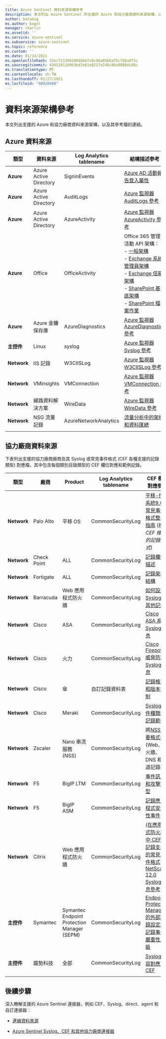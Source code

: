 ```yaml
---
title: Azure Sentinel 資料來源架構參考
description: 本文列出 Azure Sentinel 所支援的 Azure 和協力廠商資料來源架構，以及其參考檔的連結。
author: batamig
ms.author: bagol
manager: rkarlin
ms.assetid: ''
ms.service: azure-sentinel
ms.subservice: azure-sentinel
ms.topic: reference
ms.custom: ''
ms.date: 01/14/2021
ms.openlocfilehash: 32ec711309190d4bb7c6c98a05b6a75cf88a8f5c
ms.sourcegitcommit: 436518116963bd7e81e0217e246c80a9808dc88c
ms.translationtype: MT
ms.contentlocale: zh-TW
ms.lasthandoff: 01/27/2021
ms.locfileid: "98920498"
---
```

# <a name="data-source-schema-reference"></a>資料來源架構參考

本文列出支援的 Azure 和協力廠商資料來源架構，以及其參考檔的連結。

## <a name="azure-data-sources"></a>Azure 資料來源

| 類型                             | 資料來源             | Log Analytics tablename | 結構描述參考 |
| -------------------------------- | ---------------------- | ---------------------- | ---------------- |
| **Azure**                            | Azure Active Directory | SigninEvents           | [Azure AD 活動報告登入屬性](/graph/api/resources/signin#properties) |
| **Azure**                            | Azure Active Directory | AuditLogs              | [Azure 監視器 AuditLogs 參考](/azure/azure-monitor/reference/tables/auditlogs) |
| **Azure**                            | Azure Active Directory | AzureActivity          | [Azure 監視器 AzureActivity 參考](/azure/azure-monitor/reference/tables/azureactivity) |
| **Azure**                            | Office                 | OfficeActivity         | Office 365 管理活動 API 架構： <br>- [一般架構 ](/office/office-365-management-api/office-365-management-activity-api-schema#common-schema)   <br>- [Exchange 系統管理員架構 ](/office/office-365-management-api/office-365-management-activity-api-schema#exchange-admin-schema) <br>- [Exchange 信箱架構](/office/office-365-management-api/office-365-management-activity-api-schema#exchange-mailbox-schema)  <br>- [SharePoint 基底架構](/office/office-365-management-api/office-365-management-activity-api-schema#sharepoint-base-schema)   <br>- [SharePoint 檔案作業](/office/office-365-management-api/office-365-management-activity-api-schema#sharepoint-file-operations) |
| **Azure**                            | Azure 金鑰保存庫         | AzureDiagnostics       | [Azure 監視器 AzureDiagnostics 參考](/azure/azure-monitor/reference/tables/azurediagnostics) |
| **主控件**                             | Linux                  | syslog                 | [Azure 監視器 Syslog 參考](/azure/azure-monitor/reference/tables/syslog) |
| **Network**                          | IIS 記錄               | W3CIISLog              | [Azure 監視器 W3CIISLog 參考](/azure/azure-monitor/reference/tables/w3ciislog) |
| **Network**                          | VMinsights             | VMConnection           | [Azure 監視器 VMConnection 參考](/azure/azure-monitor/reference/tables/vmconnection) |
| **Network**                          | 線路資料解決方案     | WireData               | [Azure 監視器 WireData 參考](/azure/azure-monitor/reference/tables/wiredata) |
| **Network**                          | NSG 流量記錄          | AzureNetworkAnalytics  | [流量分析中的架構和資料匯總](/azure/network-watcher/traffic-analytics-schema) |
| | | | |

## <a name="3rd-party-vendor-data-sources"></a>協力廠商資料來源

下表列出支援的協力廠商廠商及其 Syslog 或常見事件格式 (CEF 各種支援的記錄類型) 對應檔，其中包含每個類別目錄類型的 CEF 欄位對應和範例記錄。

| 類型 |    廠商 |    Product | Log Analytics tablename | CEF 欄位對應參考  |
| ----- | ----- | ----- | ----- |----- |
| **Network** | Palo Alto   | 平移 OS    | CommonSecurityLog |   [平移-作業系統9.0 常見事件格式整合指南](https://docs.paloaltonetworks.com/content/dam/techdocs/en_US/pdf/cef/pan-os-90-cef-configuration-guide.pdf) (搜尋 *CEF 樣式的記錄格式*)  |
| **Network** | Check Point  |ALL   | CommonSecurityLog | [記錄欄位描述](https://supportcenter.checkpoint.com/supportcenter/portal?eventSubmit_doGoviewsolutiondetails=&solutionid=sk109795)       |
| **Network** | Fortigate   | ALL   | CommonSecurityLog | [記錄架構結構](https://docs.fortinet.com/document/fortigate/6.2.3/fortios-log-message-reference/738142/log-schema-structure)         |
| **Network** | Barracuda | Web 應用程式防火牆 |  CommonSecurityLog   | [如何設定 Syslog 和其他記錄](https://campus.barracuda.com/product/webapplicationfirewall/doc/4259935/how-to-configure-syslog-and-other-logs/)  |
| **Network** | Cisco | ASA | CommonSecurityLog | [Cisco ASA 系列 Syslog 訊息](https://www.cisco.com/c/en/us/td/docs/security/asa/syslog/b_syslog/about.html)    |
| **Network** | Cisco | 火力   | CommonSecurityLog | [Cisco Firepower 威脅防護 Syslog 訊息](https://www.cisco.com/c/en/us/td/docs/security/firepower/Syslogs/b_fptd_syslog_guide.pdf)    |
| **Network** | Cisco   | 傘  | 自訂記錄資料表  | [記錄格式和版本控制](https://docs.umbrella.com/deployment-umbrella/docs/log-formats-and-versioning)   |
| **Network**   | Cisco | Meraki    | CommonSecurityLog |   [Syslog 事件種類和記錄範例](https://documentation.meraki.com/zGeneral_Administration/Monitoring_and_Reporting/Syslog_Event_Types_and_Log_Samples)    |
| **Network**   | Zscaler | Nano 串流服務 (NSS) |   CommonSecurityLog | 將[NSS 摘要格式化](https://help.zscaler.com/zia/documentation-knowledgebase/analytics/nss/nss-feeds/formatting-nss-feeds) (Web、防火牆、DNS 和通道記錄檔)  |
| **Network**   |F5 | BigIP LTM|    CommonSecurityLog|  [事件訊息和攻擊類型](https://techdocs.f5.com/kb/en-us/products/big-ip_ltm/manuals/product/bigip-external-monitoring-implementations-13-0-0/15.html)  |
| **Network** | F5  | BigIP ASM|    CommonSecurityLog|  [記錄應用程式安全性事件](https://techdocs.f5.com/kb/en-us/products/big-ip_asm/manuals/product/asm-implementations-13-1-0/14.html)                                                           |
| **Network** | Citrix  |Web 應用程式防火牆   | CommonSecurityLog|    [ (在應用程式防火牆中 CEF) 記錄支援的常見事件格式](https://support.citrix.com/article/CTX136146) <br>  [NetScaler 12.0 Syslog 訊息參考](https://developer-docs.citrix.com/projects/netscaler-syslog-message-reference/en/12.0/)   |
|**主控件** |Symantec | Symantec Endpoint Protection Manager (SEPM)  | CommonSecurityLog|[Endpoint Protection Manager 的外部記錄設定和記錄事件嚴重性層級](https://support.symantec.com/us/en/article.tech171741.html)|
|**主控件** |趨勢科技 |全部 |CommonSecurityLog | [Syslog 內容對應-CEF](https://docs.trendmicro.com/en-us/enterprise/control-manager-70/appendices/syslog-mapping-cef.aspx) |
| | | | | |

## <a name="next-steps"></a>後續步驟

深入瞭解支援的 Azure Sentinel 連接器，例如 CEF、Syslog、direct、agent 和自訂連接器：

- [連線資料來源](connect-data-sources.md)

- [Azure Sentinel Syslog、CEF 和其他協力廠商連接器](https://techcommunity.microsoft.com/t5/azure-sentinel/azure-sentinel-syslog-cef-and-other-3rd-party-connectors-grand/ba-p/803891)